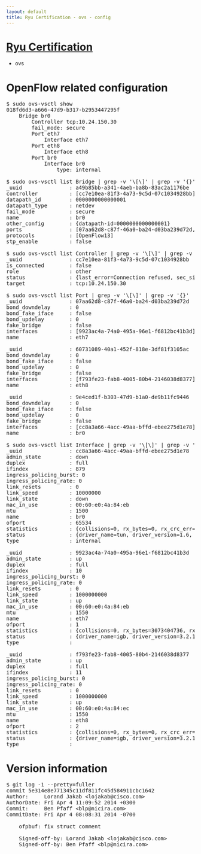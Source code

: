 ```yaml
---
layout: default
title: Ryu Certification - ovs - config
---
```

# [Ryu Certification](http://osrg.github.io/ryu/certification.html)
* ovs 

# OpenFlow related configuration
<pre>
$ sudo ovs-vsctl show
018fd6d3-a666-47d9-b317-b2953447295f
    Bridge br0
        Controller tcp:10.24.150.30
        fail_mode: secure
        Port eth7
            Interface eth7
        Port eth8
            Interface eth8
        Port br0
            Interface br0
                type: internal

$ sudo ovs-vsctl list Bridge | grep -v '\[\]' | grep -v '{}'
_uuid               : a49b85bb-a341-4aeb-ba8b-83ac2a1176be
controller          : [cc7e10ea-81f3-4a73-9c5d-07c1034928bb]
datapath_id         : 0000000000000001
datapath_type       : netdev
fail_mode           : secure
name                : br0
other_config        : {datapath-id=0000000000000001}
ports               : [07aa62d8-c87f-46a0-ba24-d03ba239d72d, 60731089-40a1-452f-818e-3df81f3105ac, 9e4ced1f-b303-47d9-b1a0-de9b11fc9446]
protocols           : [OpenFlow13]
stp_enable          : false

$ sudo ovs-vsctl list Controller | grep -v '\[\]' | grep -v '{}'
_uuid               : cc7e10ea-81f3-4a73-9c5d-07c1034928bb
is_connected        : false
role                : other
status              : {last_error=Connection refused, sec_since_connect=922, sec_since_disconnect=1, state=BACKOFF}
target              : tcp:10.24.150.30

$ sudo ovs-vsctl list Port | grep -v '\[\]' | grep -v '{}'
_uuid               : 07aa62d8-c87f-46a0-ba24-d03ba239d72d
bond_downdelay      : 0
bond_fake_iface     : false
bond_updelay        : 0
fake_bridge         : false
interfaces          : [9923ac4a-74a0-495a-96e1-f6812bc41b3d]
name                : eth7

_uuid               : 60731089-40a1-452f-818e-3df81f3105ac
bond_downdelay      : 0
bond_fake_iface     : false
bond_updelay        : 0
fake_bridge         : false
interfaces          : [f793fe23-fab8-4005-80b4-2146038d8377]
name                : eth8

_uuid               : 9e4ced1f-b303-47d9-b1a0-de9b11fc9446
bond_downdelay      : 0
bond_fake_iface     : false
bond_updelay        : 0
fake_bridge         : false
interfaces          : [cc8a3a66-4acc-49aa-bffd-ebee275d1e78]
name                : br0

$ sudo ovs-vsctl list Interface | grep -v '\[\]' | grep -v '{}'
_uuid               : cc8a3a66-4acc-49aa-bffd-ebee275d1e78
admin_state         : down
duplex              : full
ifindex             : 879
ingress_policing_burst: 0
ingress_policing_rate: 0
link_resets         : 0
link_speed          : 10000000
link_state          : down
mac_in_use          : 00:60:e0:4a:84:eb
mtu                 : 1500
name                : br0
ofport              : 65534
statistics          : {collisions=0, rx_bytes=0, rx_crc_err=0, rx_dropped=0, rx_errors=0, rx_frame_err=0, rx_over_err=0, rx_packets=0, tx_bytes=0, tx_dropped=0, tx_errors=0, tx_packets=0}
status              : {driver_name=tun, driver_version=1.6, firmware_version=N/A}
type                : internal

_uuid               : 9923ac4a-74a0-495a-96e1-f6812bc41b3d
admin_state         : up
duplex              : full
ifindex             : 10
ingress_policing_burst: 0
ingress_policing_rate: 0
link_resets         : 0
link_speed          : 1000000000
link_state          : up
mac_in_use          : 00:60:e0:4a:84:eb
mtu                 : 1550
name                : eth7
ofport              : 1
statistics          : {collisions=0, rx_bytes=3073404736, rx_crc_err=0, rx_dropped=0, rx_errors=0, rx_frame_err=0, rx_over_err=0, rx_packets=72738153, tx_bytes=0, tx_dropped=0, tx_errors=0, tx_packets=0}
status              : {driver_name=igb, driver_version=3.2.10-k, firmware_version=3.10-0}
type                : 

_uuid               : f793fe23-fab8-4005-80b4-2146038d8377
admin_state         : up
duplex              : full
ifindex             : 11
ingress_policing_burst: 0
ingress_policing_rate: 0
link_resets         : 0
link_speed          : 1000000000
link_state          : up
mac_in_use          : 00:60:e0:4a:84:ec
mtu                 : 1550
name                : eth8
ofport              : 2
statistics          : {collisions=0, rx_bytes=0, rx_crc_err=0, rx_dropped=0, rx_errors=0, rx_frame_err=0, rx_over_err=0, rx_packets=0, tx_bytes=6711783, tx_dropped=0, tx_errors=0, tx_packets=71543}
status              : {driver_name=igb, driver_version=3.2.10-k, firmware_version=3.10-0}
type                : 
</pre>

# Version information
<pre>
$ git log -1 --pretty=fuller
commit 5e314e8e771345c11df811fc45d584911cbc1642
Author:     Lorand Jakab &lt;lojakab@cisco.com&gt;
AuthorDate: Fri Apr 4 11:09:52 2014 +0300
Commit:     Ben Pfaff &lt;blp@nicira.com&gt;
CommitDate: Fri Apr 4 08:08:31 2014 -0700

    ofpbuf: fix struct comment
    
    Signed-off-by: Lorand Jakab &lt;lojakab@cisco.com&gt;
    Signed-off-by: Ben Pfaff &lt;blp@nicira.com&gt;
</pre>
